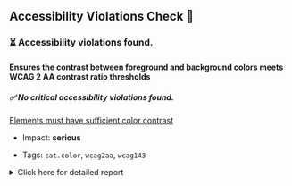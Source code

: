 ## Accessibility Violations Check 🔎

### ⏳ Accessibility violations found.

#### Ensures the contrast between foreground and background colors meets WCAG 2 AA contrast ratio thresholds



##### ✅ No critical accessibility violations found.

[Elements must have sufficient color contrast](https://dequeuniversity.com/rules/axe/3.5/color-contrast?application=axe-puppeteer)

- Impact: **serious**

- Tags: `cat.color`, `wcag2aa`, `wcag143`

<details><summary>Click here for detailed report</summary>

   1. **Node:** `<div class="inbutton">See Project</div>`, **Impact:** serious

       Fix any of the following:

      - Element has insufficient color contrast of 4.33 (foreground color: #edecff, background color: #6055f9, font size: 9.0pt (12px), font weight: normal). Expected contrast ratio of 4.5:1

   1. **Node:** `<div class="inbutton">See Project</div>`, **Impact:** serious

       Fix any of the following:

      - Element has insufficient color contrast of 4.33 (foreground color: #edecff, background color: #6055f9, font size: 9.0pt (12px), font weight: normal). Expected contrast ratio of 4.5:1

   1. **Node:** `<div class="inbutton">See Project</div>`, **Impact:** serious

       Fix any of the following:

      - Element has insufficient color contrast of 4.33 (foreground color: #edecff, background color: #6055f9, font size: 9.0pt (12px), font weight: normal). Expected contrast ratio of 4.5:1

</details>

